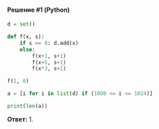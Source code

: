 #### Решение #1 (Python)
```python
d = set()

def f(x, s):
    if s == 8: d.add(x)
    else:
        f(x+1, s+1)
        f(x+5, s+1)
        f(x*3, s+1)

f(1, 0)

a = [i for i in list(d) if (1000 <= i <= 1024)]

print(len(a))
```
**Ответ:** 1.
